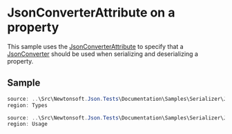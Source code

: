 ﻿# JsonConverterAttribute on a property

This sample uses the [JsonConverterAttribute](/API/newtonsoft/json/jsonconverterattribute/) to specify that a [JsonConverter](/API/newtonsoft/json/jsonconverter/) should be used when serializing and deserializing a property.

## Sample

```csharp Types
source: ..\Src\Newtonsoft.Json.Tests\Documentation\Samples\Serializer\JsonConverterAttributeProperty.cs
region: Types
```

```csharp Usage
source: ..\Src\Newtonsoft.Json.Tests\Documentation\Samples\Serializer\JsonConverterAttributeProperty.cs
region: Usage
```
